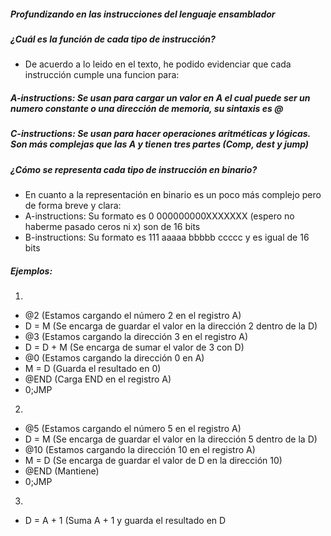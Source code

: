 ##### Profundizando en las instrucciones del lenguaje ensamblador #####

##### ¿Cuál es la función de cada tipo de instrucción? #####
- De acuerdo a lo leido en el texto, he podido evidenciar que cada instrucción cumple una funcion para:
##### A-instructions: Se usan para cargar un valor en A el cual puede ser un numero constante o una dirección de memoria, su sintaxis es @ #####
##### C-instructions: Se usan para hacer operaciones aritméticas y lógicas. Son más complejas que las A y tienen tres partes (Comp, dest y jump) #####

##### ¿Cómo se representa cada tipo de instrucción en binario? #####
- En cuanto a la representación en binario es un poco más complejo pero de forma breve y clara:
- A-instructions: Su formato es 0 000000000XXXXXXX (espero no haberme pasado ceros ni x) son de 16 bits
- B-instructions: Su formato es 111 aaaaa bbbbb ccccc y es igual de 16 bits

##### Ejemplos: #####

1)

- @2 (Estamos cargando el número 2 en el registro A)
- D = M (Se encarga de guardar el valor en la dirección 2 dentro de la D)
- @3 (Estamos cargando la dirección 3 en el registro A)
- D = D + M (Se encarga de sumar el valor de 3 con D)
- @0 (Estamos cargando la dirección 0 en A)
- M = D (Guarda el resultado en 0)
- @END (Carga END en el registro A)
- 0;JMP

2)

- @5 (Estamos cargando el número 5 en el registro A)
- D = M (Se encarga de guardar el valor en la dirección 5 dentro de la D)
- @10 (Estamos cargando la dirección 10 en el registro A)
- M = D (Se encarga de guardar el valor de D en la dirección 10)
- @END (Mantiene)
- 0;JMP


3)

- D = A + 1 (Suma A + 1 y guarda el resultado en D


